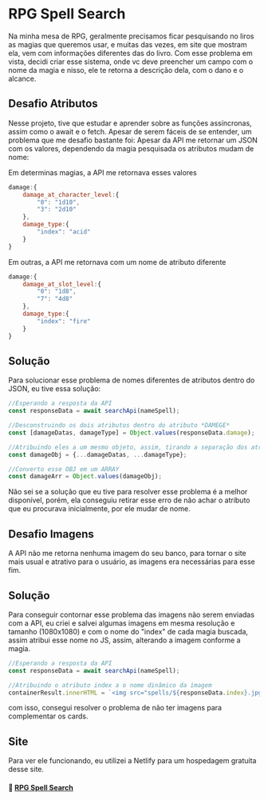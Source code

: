 # RPG Spell Search

Na minha mesa de RPG, geralmente precisamos ficar pesquisando no liros as magias que queremos usar, e muitas das vezes, em site que mostram ela, vem com informações diferentes das do livro. Com esse problema em vista, decidi criar esse sistema, onde vc deve preencher um campo com o nome da magia e nisso, ele te retorna a descrição dela, com o dano e o alcance.

## Desafio Atributos

Nesse projeto, tive que estudar e aprender sobre as funções assíncronas, assim como o await e o fetch. Apesar de serem fáceis de se entender, um problema que me desafio bastante foi: Apesar da API me retornar um JSON com os valores, dependendo da magia pesquisada os atributos mudam de nome:

Em determinas magias, a API me retornava esses valores

```Javascript
damage:{
    damage_at_character_level:{
        "0": "1d10",
        "3": "2d10"
    },
    damage_type:{
        "index": "acid"
    }
}
```

Em outras, a API me retornava com um nome de atributo diferente

```Javascript
damage:{
    damage_at_slot_level:{
        "0": "1d8",
        "7": "4d8"
    },
    damage_type:{
        "index": "fire"
    }
}
```

## Solução

Para solucionar esse problema de nomes diferentes de atributos dentro do JSON, eu tive essa solução:

```Javascript
//Esperando a resposta da API
const responseData = await searchApi(nameSpell);

//Desconstruindo os dois atributos dentro do atributo *DAMEGE*
const [damageDatas, damageType] = Object.values(responseData.damage);

//Atribuindo eles a um mesmo objeto, assim, tirando a separação dos atributos
const damageObj = {...damageDatas, ...damageType};

//Converto esse OBJ em um ARRAY
const damageArr = Object.values(damageObj);
```

Não sei se a solução que eu tive para resolver esse problema é a melhor disponível, porém, ela conseguiu retirar esse erro de não achar o atributo que eu procurava inicialmente, por ele mudar de nome.

## Desafio Imagens 

A API não me retorna nenhuma imagem do seu banco, para tornar o site mais usual e atrativo para o usuário, as imagens era necessárias para esse fim.

## Solução

Para conseguir contornar esse problema das imagens não serem enviadas com a API, eu criei e salvei algumas imagens em mesma resolução e tamanho (1080x1080) e com o nome do "index" de cada magia buscada, assim atribui esse nome no JS, assim, alterando a imagem conforme a magia.

```Javascript
//Esperando a resposta da API
const responseData = await searchApi(nameSpell);

//Atribuindo o atributo index a o nome dinâmico da imagem
containerResult.innerHTML = `<img src="spells/${responseData.index}.jpg">`;
```

com isso, consegui resolver o problema de não ter imagens para complementar os cards.

## Site

Para ver ele funcionando, eu utilizei a Netlify para um hospedagem gratuita desse site.

#### 🔗 <a href="https://rpgspellsearch.netlify.app/" target="_blank">RPG Spell Search</a>